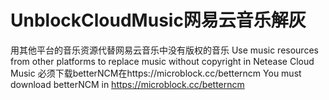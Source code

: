 # UnblockCloudMusic网易云音乐解灰
用其他平台的音乐资源代替网易云音乐中没有版权的音乐
Use music resources from other platforms to replace music without copyright in Netease Cloud Music
必须下载betterNCM在https://microblock.cc/betterncm
You must download betterNCM in https://microblock.cc/betterncm
